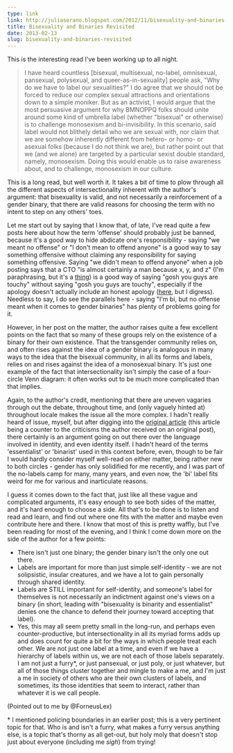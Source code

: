 ```yaml
---
type: link
link: http://juliaserano.blogspot.com/2012/11/bisexuality-and-binaries-revisited.html?spref=tw
title: Bisexuality and Binaries Revisited
date: 2013-02-13
slug: bisexuality-and-binaries-revisited
---
```


This is the interesting read I've been working up to all night.

> I have heard countless \[bisexual, multisexual, no-label, omnisexual, pansexual, polysexual, and queer-as-in-sexuality\] people ask, "Why do we have to label our sexualities?" I do agree that we should not be forced to reduce our complex sexual attractions and orientations down to a simple moniker. But as an activist, I would argue that the most persuasive argument for why BMNOPPQ folks should unite around some kind of umbrella label (whether "bisexual" or otherwise) is to challenge monosexism and bi-invisibility. In this scenario, said label would not blithely detail who we are sexual with, nor claim that we are somehow inherently different from hetero- or homo- or asexual folks (because I do not think we are), but rather point out that we (and we alone) are targeted by a particular sexist double standard, namely, monosexism. Doing this would enable us to raise awareness about, and to challenge, monosexism in our culture.

This is a long read, but well worth it.  It takes a bit of time to plow through all the different aspects of intersectionality inherent with the author's argument: that bisexuality is valid, and not necessarily a reinforcement of a gender binary, that there are valid reasons for choosing the term with no intent to step on any others' toes.

Let me start out by saying that I know that, of late, I've read quite a few posts here about how the term 'offense' should probably just be banned, because it's a good way to hide abdicate one's responsibility - saying "we meant no offense" or "I don't mean to offend anyone" is a good way to say something offensive without claiming any responsibility for saying something offensive.  Saying "we didn't mean to offend anyone" when a job posting says that a CTO "is almost certainly a man because x, y, and z" (I'm paraphrasing, but it's a [thing](http://programmersbeingdicks.tumblr.com/post/42926495446/minuscule)) is a good way of saying "gosh you guys are touchy" without saying "gosh you guys are touchy", especially if the apology doesn't actually include an honest apology ([here](http://programmersbeingdicks.tumblr.com/post/43009929961/the-amazings-respond), but I digress).  Needless to say, I do see the parallels here - saying "I'm bi, but no offense meant when it comes to gender binaries" has plenty of problems going for it.

However, in her post on the matter, the author raises quite a few excellent points on the fact that so many of these groups rely on the existence of a binary for their own existence.  That the transgender community relies on, and often rises against the idea of a gender binary is analogous in many ways to the idea that the bisexual community, in all its forms and labels, relies on and rises against the idea of a monosexual binary.  It's just one example of the fact that intersectionality isn't simply the case of a four-circle Venn diagram: it often works out to be much more complicated than that implies.  

Again, to the author's credit, mentioning that there are uneven vagaries through out the debate, throughout time, and (only vaguely hinted at) throughout locale makes the issue all the more complex.  I hadn't really heard of issue, myself, but after digging into the [original article](http://www.thescavenger.net/glb/bisexuality-does-not-reinforce-the-gender-binary-39675-467.html) (this article being a counter to the criticisms the author received on an original post), there certainly is an argument going on out there over the language involved in identity, and even identity itself.  I hadn't heard of the terms 'essentialist' or 'binarist' used in this context before, even, though to be fair I would hardly consider myself well-read on either matter, being rather new to both circles - gender has only solidified for me recently, and I was part of the no-labels camp for many, many years, and even now, the 'bi' label fits weird for me for various and inarticulate reasons.

I guess it comes down to the fact that, just like all these vague and complicated arguments, it's easy enough to see both sides of the matter, and it's hard enough to choose a side.  All that's to be done is to listen and read and learn, and find out where one fits with the matter and maybe even contribute here and there.  I know that most of this is pretty waffly, but I've been reading for most of the evening, and I think I come down more on the side of the author for a few points:

* There isn't just one binary; the gender binary isn't the only one out there.
* Labels are important for more than just simple self-identity - we are not solipsistic, insular creatures, and we have a lot to gain personally through shared identity.
* Labels are STILL important for self-identity, and someone's label for themselves is not necessarily an indictment against one's views on a binary (in short, leading with "bisexuality is binarity and essentialist" denies one the chance to defend their journey toward accepting that label).
* Yes, this may all seem pretty small in the long-run, and perhaps even counter-productive, but intersectionality in all its myriad forms adds up and does count for quite a bit for the ways in which people treat each other.  We are not just one label at a time, and even if we have a hierarchy of labels within us, we are not each of those labels separately.  I am not just a furry\*, or just pansexual, or just poly, or just whatever, but all of those things cluster together and mingle to make a me, and I'm just a me in society of others who are their own clusters of labels, and sometimes, its those identities that seem to interact, rather than whatever it is we call people.

(Pointed out to me by @ForneusLex)

\* I mentioned policing boundaries in an earlier post; this is a very pertinent topic for that.  Who is and isn't a furry, what makes a furry versus anything else, is a topic that's thorny as all get-out, but holy moly that doesn't stop just about everyone (including me *sigh*) from trying!
